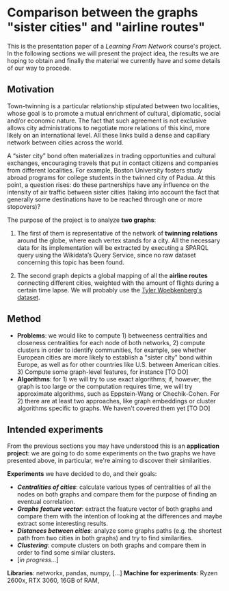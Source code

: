 
# Comparison between the graphs "sister cities" and "airline routes"

This is the presentation paper of a *Learning From Network* course's project.
In the following sections we will present the project idea, the results we are hoping to obtain and finally the material we currently have and some details of our way to procede.

## Motivation
Town-twinning is a particular relationship stipulated between two localities, whose goal is to promote a mutual enrichment of cultural, diplomatic, social and/or economic nature. The fact that such agreement is not exclusive allows city administrations to negotiate more relations of this kind, more likely on an international level. All these links build a dense and capillary network between cities across the world.

A “sister city” bond often materializes in trading opportunities and cultural exchanges, encouraging travels that put in contact citizens and companies from different localities. For example, Boston University fosters study abroad programs for college students in the twinned city of Padua. At this point, a question rises: do these partnerships have any influence on the intensity of air traffic between sister cities (taking into account the fact that generally some destinations have to be reached through one or more stopovers)?

The purpose of the project is to analyze **two graphs**:

1.  The first of them is representative of the network of **twinning relations** around the globe, where each vertex stands for a city. All the necessary data for its implementation will be extracted by executing a SPARQL query using the Wikidata’s Query Service, since no raw dataset concerning this topic has been found.
    
2.  The second graph depicts a global mapping of all the **airline routes** connecting different cities, weighted with the amount of flights during a certain time lapse. We will probably use the [Tyler Woebkenberg's dataset](https://data.world/tylerudite/airports-airlines-and-routes).
    
## Method

- **Problems**: we would like to compute 1) betweeness centralities and closeness centralities for each node of both networks, 2) compute clusters in order to identify communities, for example, see whether European cities are more likely to establish a "sister city" bond within Europe, as well as for other countries like U.S. between American cities. 3) Compute some graph-level features, for instance [TO DO]
- **Algorithms**: for 1) we will try to use exact algorithms; if, however, the graph is too large or the computation requires time, we will try approximate algorithms, such as Eppstein-Wang or Chechik-Cohen. For 2) there are at least two approaches, like graph embeddings or cluster algorithms specific to graphs. We haven't covered them yet [TO DO]

## Intended experiments

From the previous sections you may have understood this is an **application project**: we are going to do some experiments on the two graphs we have presented above, in particular, we're aiming to discover their similarities.

**Experiments** we have decided to do, and their goals:

- ***Centralities of cities***: calculate various types of centralities of all the nodes on both graphs and compare them for the purpose of finding an eventual correlation.
- ***Graphs feature vector***: extract the feature vector of both graphs and compare them with the intention of looking at the differences and maybe extract some interesting results.
- ***Distances between cities***: analyze some graphs paths (e.g. the shortest path from two cities in both graphs) and try to find similarities. 
- ***Clustering***: compute clusters on both graphs and compare them in order to find some similar clusters.
- [*in progress...*]

**Libraries**: networkx, pandas, numpy, [...]
**Machine for experiments**: Ryzen 2600x, RTX 3060, 16GB of RAM, 
<!--stackedit_data:
eyJoaXN0b3J5IjpbMTEzNTM0OTg5OSwxODA4NDQ0MTA1LDI2OD
EzMzg3NSwtMTE1MDAxMzA3OSw1MzY2Nzk3NDksLTgwOTQ2MDUx
MSwtMjExOTg1MjMzNSwxMjU1OTIwNjcyLC0yMDg1MDgwMTAzLD
M1MjU1MzMzMV19
-->